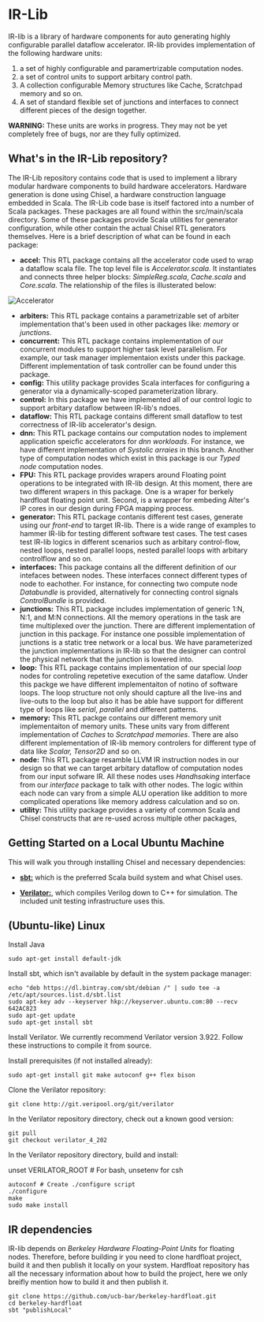# IR-Lib

IR-lib is a library of hardware components for auto generating highly configurable parallel dataflow accelerator.
IR-lib provides implementation of the following hardware units:

1. a set of highly configurable and paramertrizable computation nodes.
2. a set of control units to support arbitary control path.
3. A collection configurable Memory structures like Cache, Scratchpad memory and so on.
4. A set of standard flexible set of junctions and interfaces to connect different pieces of the design together.


**WARNING:** These units are works in progress. They may not be yet completely free of bugs, nor are they fully optimized.

## What's in the IR-Lib repository?

The IR-Lib repository contains code that is used to implement a library modular hardware components to build hardware accelerators. Hardware generation is done using Chisel, a hardware construction language embedded in Scala.
The IR-Lib code base is itself factored into a number of Scala packages. These packages are all found within the src/main/scala directory. Some of these packages provide Scala utilities for generator configuration, while other contain the actual Chisel RTL generators themselves. Here is a brief description of what can be found in each package:

* **accel:** This RTL package contains all the accelerator code used to wrap a dataflow scala file. The top level file is *Accelerator.scala*. It instantiates and connects three helper blocks: *SimpleReg.scala*, *Cache.scala* and *Core.scala*. The relationship of the files is illusterated below:

![Accelerator](https://www.dropbox.com/s/q600al5gt2yo91i/accelerator-resize.png?raw=1)

* **arbiters:** This RTL package contains a parametrizable set of arbiter implementation that's been used in other packages like: *memory* or *junctions*.
* **concurrent:** This RTL package contains implementation of our concurrent modules to support higher task level parallelism. For example, our task manager implementaion exists under this package. Different implementation of task controller can be found under this package.
* **config:** This utility package provides Scala interfaces for configuring a generator via a dynamically-scoped parameterization library.
* **control:** In this package we have implemented all of our control logic to support arbitary dataflow between IR-lib's ndoes.
* **dataflow:** This RTL package contains different small dataflow to test correctness of IR-lib accelerator's design.
* **dnn:** This RTL package contains our computation nodes to implement application speicfic accelerators for *dnn workloads*. For instance, we have different implementation of *Systolic arraies* in this branch. Another type of computation nodes which exist in this package is our *Typed node* computation nodes.
* **FPU:** This RTL package provides wrapers around Floating point operations to be integrated with IR-lib design. At this moment, there are two different wrapers in this package. One is a wraper for berkely hardfloat floating point unit. Second, is a wrapper for embeding Alter's IP cores in our design during FPGA mapping process.
* **generator:** This RTL package contanis different test cases, generate using our *front-end* to target IR-lib. There is a wide range of examples to hammer IR-lib for testing different software test cases. The test cases test IR-lib logics in different scenarios such as arbitary control-flow, nested loops, nested parallel loops, nested parallel loops with arbitary controlflow and so on.
* **interfaces:** This package contains all the different definition of our intefaces between nodes. These interfaces connect different types of node to eachother. For instance, for connecting two compute node *Databundle* is provided, alternatively for connecting control signals *ControlBundle* is provided.
* **junctions:** This RTL package includes implementation of  generic 1:N, N:1, and M:N connections.
All the memory operations in the task are time multiplexed over the junction. There are different implementation of junction in this package. For instance one possible implementation of junctions is a static tree network or a local bus.
We have parameterized the junction implementations in IR-lib so that the designer can control the physical network that the junction is lowered into.
* **loop:** This RTL package contains implementation of our special *loop* nodes for controling repetetive execution of the same dataflow. Under this packge we have different implementaiton of notino of software loops. The loop structure not only should capture all the live-ins and live-outs to the loop but also it has be able have support for different type of loops like *serial*, *parallel* and different patterns.
* **memory:** This RTL packge contains our different memory unit implementaiton of memory units. These units vary from different implementation of *Caches* to *Scratchpad memories*. There are also different implementation of IR-lib memory controlers for different type of data like *Scalar, Tensor2D* and so on.
* **node:** This RTL package resamble LLVM IR instruction nodes in our design so that we can target arbitary dataflow of computation nodes from our input sofware IR. All these nodes uses *Handhsaking* interface from our *interface* package to talk with other nodes. The logic within each node can vary from a simple ALU operation like addition to more complicated operations like memory address calculation and so on.
* **utility:** This utility package provides a variety of common Scala and Chisel constructs that are re-used across multiple other packages,


## Getting Started on a Local Ubuntu Machine

This will walk you through installing Chisel and necessary dependencies:

* **[sbt:](https://www.scala-sbt.org/)** which is the preferred Scala build system and what Chisel uses.

* **[Verilator:](https://www.veripool.org/wiki/verilator)**, which compiles Verilog down to C++ for simulation. The included unit testing infrastructure uses this.

## (Ubuntu-like) Linux

Install Java

```
sudo apt-get install default-jdk
```

Install sbt, which isn't available by default in the system package manager:

```
echo "deb https://dl.bintray.com/sbt/debian /" | sudo tee -a /etc/apt/sources.list.d/sbt.list
sudo apt-key adv --keyserver hkp://keyserver.ubuntu.com:80 --recv 642AC823
sudo apt-get update
sudo apt-get install sbt
```

Install Verilator. We currently recommend Verilator version 3.922. Follow these instructions to compile it from source.

Install prerequisites (if not installed already):

```
sudo apt-get install git make autoconf g++ flex bison
```

Clone the Verilator repository:

```
git clone http://git.veripool.org/git/verilator
```
In the Verilator repository directory, check out a known good version:

```
git pull
git checkout verilator_4_202
```

In the Verilator repository directory, build and install:

unset VERILATOR_ROOT # For bash, unsetenv for csh
```
autoconf # Create ./configure script
./configure
make
sudo make install
```


## IR dependencies
IR-lib depends on _Berkeley Hardware Floating-Point Units_ for floating nodes. Therefore, before building ir you need to clone hardfloat project, build it and then publish it locally on your system. Hardfloat repository has all the necessary information about how to build the project, here we only breifly mention how to build it and then publish it.

```
git clone https://github.com/ucb-bar/berkeley-hardfloat.git
cd berkeley-hardfloat
sbt "publishLocal"
```
